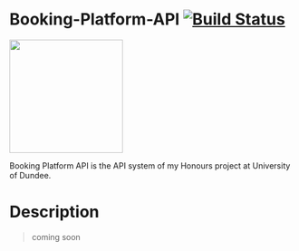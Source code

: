 # Booking-Platform-API  [![Build Status](https://travis-ci.org/remony/Booking-Platform-API.svg?branch=master)](https://travis-ci.org/remony/Booking-Platform-API)
<img src="https://raw.githubusercontent.com/remony/Equipment-Rental-API/develop/data/images/system/baw.png" width="200">

Booking Platform API is the API system of my Honours project at University of Dundee.

# Description

> coming soon
